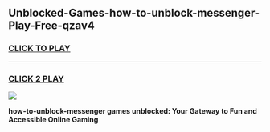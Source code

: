 
## Unblocked-Games-how-to-unblock-messenger-Play-Free-qzav4
<h3>
<a href="https://premium76.site?title=how-to-unblock-messenger&ref=23A">CLICK TO PLAY</a></h3>
<hr>

<h3>
<a href="https://premium76.site?title=how-to-unblock-messenger&ref=23A">CLICK 2 PLAY</a>
  
</h3>

<a href="https://premium76.site?title=how-to-unblock-messenger&ref=23A"><img src="https://clearcache.store/games.png"></a>


**how-to-unblock-messenger games unblocked: Your Gateway to Fun and Accessible Online Gaming**
